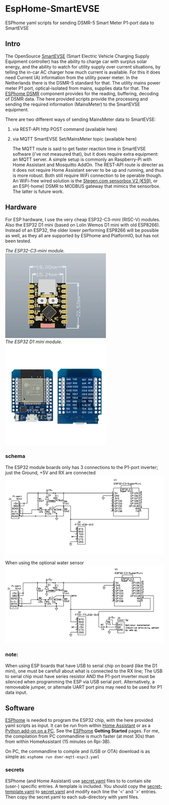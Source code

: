 # EspHome-SmartEVSE
ESPhome yaml scripts for sending DSMR-5 Smart Meter P1-port data to SmartEVSE


## Intro
The OpenSource [SmartEVSE](https://githuhttps://github.com/SmartEVSE/SmartEVSE-3/blob/master/README.md) (Smart Electric Vehicle Charging Supply Equipment controller) has the ability to charge car with surplus solar energy, and the ability to watch for utility supply over current situations, by telling the in-car AC charger how much current is available. For this it does need Current (A) information from the utility power meter. In the Netherlands there is the DSMR-5 standard for that. The utility mains power meter P1 port, optical-isolated from mains, supplies data for that. The [ESPhome DSMR](https://esphome.io/components/sensor/dsmr.html) component provides for the reading, buffering, decoding of DSMR data. The here provided scripts provide the processing and sending the required information (MainsMeter) to the SmartEVSE equipment.

There are two different ways of sending MainsMeter data to SmartEVSE:
1. via REST-API http POST command (available here)
2. via MQTT SmartEVSE Set/MainsMeter topic (available here)

   The MQTT route is said to get faster reaction time in SmartEVSE software (i've not measured that), but it does require extra equipment: an MQTT server. A simple setup is commonly an Raspberry-Pi with Home Assistant and Mosquitto AddOn.
   The REST-API route is directer as it does not require Home Assistant server to be up and running, and thus is more robust.
   Both still require WiFi connection to be operable though.
   An WiFi-free wired solution is the [Stegen.com sensorbox V2 (€59)](https://www.stegen.com/en/ev-products/129-smart-evse-sensorbox-v2.html), or an ESP(-home) DSMR to MODBUS gateway that mimics the sensorbox. The latter is future work.

## Hardware
For ESP hardware, I use the very cheap ESP32-C3-mini (RISC-V) modules. Also the ESP32 D1 mini (based on Lolin Wemos D1 mini with old ESP8266).
Instead of an ESP32, the older lower performing ESP8266 will be possible as well, as they all are supported by ESPhome and PlatformIO, but has not been tested.

_The ESP32-C3-mini module._<br>
![ESP32-C3-mini](/images/esp32c3-supermini-pcb.webp)<br>
_The ESP32 D1 mini module._<br>
![ESP32 D1 mini](/images/ESP32-04-D1Mini.webp) 

### schema
The ESP32 module boards only has 3 connections to the P1-port inverter; just the Ground, +5V and RX are connected <br>
![Connection diagram](/images/dsmr-esp32-c3-schema.webp)

When using the optional water sensor<br>
![Connection diagram](/images/dsmr-water-esp32-c3-schema.webp)

### note:
When using ESP boards that have USB to serial chip on board (like the D1 mini), one must be carefull about what is connected to the RX line; The USB to serial chip must have series resistor AND the P1-port inverter must be silenced when programming the ESP via USB serial port. 
Alternatively, a removeable jumper, or alternate UART port pins may need to be used for P1 data input.

## Software
[ESPhome](https://esphome.io/) is needed to program the ESP32 chip, with the here provided yaml scripts as input. It can be run from within [Home Assistant](https://esphome.io/guides/getting_started_hassio) or as a [Python add-on on a PC](https://esphome.io/guides/getting_started_command_line). See the [ESPhome](https://esphome.io/) __Getting Started__ pages. For me, the compilation from PC commandline is much faster (at most 30s) than from within HomeAssistant (15 minutes on Rpi-3B).

On PC, the commandline to compile and (USB or OTA) download is as simple as:
  `esphome run dsmr-mqtt-espc3.yaml`

### secrets
ESPhome (and Home Assistant) use [secret.yaml](https://esphome.io/guides/faq.html) files to to contain site (user-) specific entries. A template is included. You should copy the [secret-template.yaml](/secrets-template.yaml) to [secret.yaml](/secrets.yaml) and modify each line the '<' and '>' entries. Then copy the secret.yaml to each sub-directory with yaml files.


